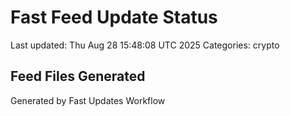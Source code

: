# Fast Feed Update Status
Last updated: Thu Aug 28 15:48:08 UTC 2025
Categories: crypto

## Feed Files Generated

Generated by Fast Updates Workflow
